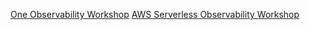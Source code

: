 
[One Observability Workshop](https://catalog.workshops.aws/observability/en-US)
[AWS Serverless Observability Workshop](https://catalog.us-east-1.prod.workshops.aws/workshops/b3fc5f7a-ff34-41fa-a9f2-4cd9e093e6ff/en-US)
